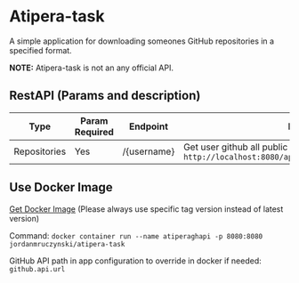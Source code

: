 # Atipera-task
A simple application for downloading someones GitHub repositories in a specified format.

**NOTE:** Atipera-task is not an any official API.

## RestAPI (Params and description)

| Type | Param Required | Endpoint | Description |
| ---------- | -------- | -------- | ----------- |
| Repositories | Yes | /{username} | Get user github all public repositories (no forks) Example: `http://localhost:8080/api/v1/atiperatask/jordanmruczynski` |

## Use Docker Image

[Get Docker Image](https://hub.docker.com/repository/docker/jordanmruczynski/atipera-task/general) 
(Please always use specific tag version instead of latest version)

Command:
```docker container run --name atiperaghapi -p 8080:8080 jordanmruczynski/atipera-task```

GitHub API path in app configuration to override in docker if needed: 
```github.api.url```




